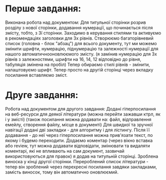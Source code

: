 # Перше завдання:
Виконана робота над документом:
Для титульної сторінки розрив розділу з нової сторінки, додавання нумерації, що починається після змісту, тобто, з 3ї сторінки.
Заходимо в керування стилями та активуємо в рекомендаціях заголовки для 3х рівнів.
Створюємо багаторівневий список (головна - блок "абзац") для всього документу, тут ми можемо змінити шрифти, нумерацію, піднумерацію та залежності нумерації для нашого автоматичнооновлюємого змісту. (я замінив нумерацію для 3х рівнів з залежностями, шрифти на 16, 14, 12 відповідно до рівня, табуляція змінена на пробіл)
Тепер обираємо стилі рівнів - змінити, налаштовуємо шрифт.
Тепер просто на другій сторінці через вкладку посилання вставляємо зміст.


# Друге завдання:
Робота над документом для другого завдання:
Додані гіперпосилання на веб-ресурси для деякої літератури (можна перейти зажавши ктрл, як і у змісті) (також посилання можна додавати на: файл, відправлення емейлу, створення файлу, місце в документі)
Для швидкої та зручної навігації додані дві закладки - для алгоритму і для лістингу. Після її додавання - до неї через гіперпосилання можна прив'язати текст, по якому і будемо переходити.
Додаємо коментар (через вікно вставка або review, тут можна додавати відповідати, змінювати та видаляти коментарі, які не впливають на сам документ, зазвичай використовуються для правок) я додав на титульній сторінці.
Зроблена виноска у кінці другої сторінки.
Перероблений список літератури - тепер він зроблений через перехресні посилання завдяки закладками, замість виносок, тому він автоматично оновлюємий.

